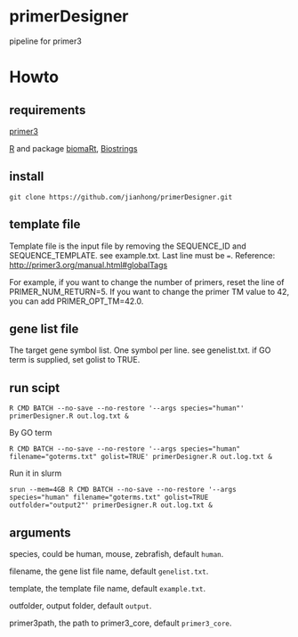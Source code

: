 # primerDesigner
pipeline for primer3

# Howto

## requirements

 [primer3](http://primer3.org/manual.html#installLinux)
 
 [R](https://www.r-project.org/) and package [biomaRt](https://bioconductor.org/packages/release/bioc/html/biomaRt.html), [Biostrings](https://bioconductor.org/packages/release/bioc/html/Biostrings.html)

## install

```
git clone https://github.com/jianhong/primerDesigner.git
```

## template file

Template file is the input file by removing the SEQUENCE_ID and SEQUENCE_TEMPLATE. see example.txt.
Last line must be `=`. Reference: http://primer3.org/manual.html#globalTags

For example, if you want to change the number of primers, reset the line of PRIMER_NUM_RETURN=5.
If you want to change the primer TM value to 42, you can add PRIMER_OPT_TM=42.0.

## gene list file

The target gene symbol list. One symbol per line. see genelist.txt.
if GO term is supplied, set golist to TRUE.

## run scipt

```
R CMD BATCH --no-save --no-restore '--args species="human"' primerDesigner.R out.log.txt &
```

By GO term
```
R CMD BATCH --no-save --no-restore '--args species="human" filename="goterms.txt" golist=TRUE' primerDesigner.R out.log.txt &
```

Run it in slurm
```
srun --mem=4GB R CMD BATCH --no-save --no-restore '--args species="human" filename="goterms.txt" golist=TRUE outfolder="output2"' primerDesigner.R out.log.txt &
```

## arguments

species, could be human, mouse, zebrafish, default `human`.

filename, the gene list file name, default `genelist.txt`.

template, the template file name, default `example.txt`.

outfolder, output folder, default `output`.

primer3path, the path to primer3_core, default `primer3_core`.
